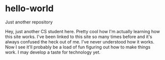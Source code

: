 # hello-world
Just another repository

Hey, just another CS student here.
Pretty cool how I'm actually learning how this site works.
I've been linked to this site so many times before and it's always confused the heck out of me. I've never understood how it works.
Now I see it'll probably be a load of fun figuring out how to make things work. 
I may develop a taste for technology yet.

